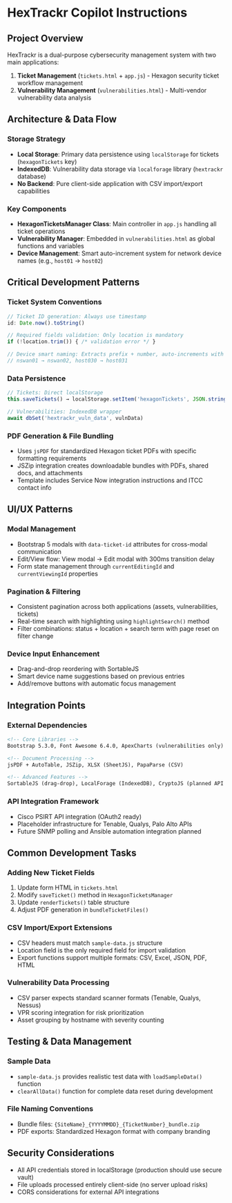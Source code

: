 # HexTrackr Copilot Instructions

## Project Overview
HexTrackr is a dual-purpose cybersecurity management system with two main applications:
1. **Ticket Management** (`tickets.html` + `app.js`) - Hexagon security ticket workflow management
2. **Vulnerability Management** (`vulnerabilities.html`) - Multi-vendor vulnerability data analysis

## Architecture & Data Flow

### Storage Strategy
- **Local Storage**: Primary data persistence using `localStorage` for tickets (`hexagonTickets` key)
- **IndexedDB**: Vulnerability data storage via `localforage` library (`hextrackr` database)
- **No Backend**: Pure client-side application with CSV import/export capabilities

### Key Components
- **HexagonTicketsManager Class**: Main controller in `app.js` handling all ticket operations
- **Vulnerability Manager**: Embedded in `vulnerabilities.html` as global functions and variables
- **Device Management**: Smart auto-increment system for network device names (e.g., `host01` → `host02`)

## Critical Development Patterns

### Ticket System Conventions
```javascript
// Ticket ID generation: Always use timestamp
id: Date.now().toString()

// Required fields validation: Only location is mandatory
if (!location.trim()) { /* validation error */ }

// Device smart naming: Extracts prefix + number, auto-increments with zero-padding
// nswan01 → nswan02, host030 → host031
```

### Data Persistence
```javascript
// Tickets: Direct localStorage
this.saveTickets() → localStorage.setItem('hexagonTickets', JSON.stringify(this.tickets))

// Vulnerabilities: IndexedDB wrapper
await dbSet('hextrackr_vuln_data', vulnData)
```

### PDF Generation & File Bundling
- Uses `jsPDF` for standardized Hexagon ticket PDFs with specific formatting requirements
- JSZip integration creates downloadable bundles with PDFs, shared docs, and attachments
- Template includes Service Now integration instructions and ITCC contact info

## UI/UX Patterns

### Modal Management
- Bootstrap 5 modals with `data-ticket-id` attributes for cross-modal communication
- Edit/View flow: View modal → Edit modal with 300ms transition delay
- Form state management through `currentEditingId` and `currentViewingId` properties

### Pagination & Filtering
- Consistent pagination across both applications (assets, vulnerabilities, tickets)
- Real-time search with highlighting using `highlightSearch()` method
- Filter combinations: status + location + search term with page reset on filter change

### Device Input Enhancement
- Drag-and-drop reordering with SortableJS
- Smart device name suggestions based on previous entries
- Add/remove buttons with automatic focus management

## Integration Points

### External Dependencies
```html
<!-- Core Libraries -->
Bootstrap 5.3.0, Font Awesome 6.4.0, ApexCharts (vulnerabilities only)

<!-- Document Processing -->
jsPDF + AutoTable, JSZip, XLSX (SheetJS), PapaParse (CSV)

<!-- Advanced Features -->
SortableJS (drag-drop), LocalForage (IndexedDB), CryptoJS (planned API auth)
```

### API Integration Framework
- Cisco PSIRT API integration (OAuth2 ready)
- Placeholder infrastructure for Tenable, Qualys, Palo Alto APIs
- Future SNMP polling and Ansible automation integration planned

## Common Development Tasks

### Adding New Ticket Fields
1. Update form HTML in `tickets.html`
2. Modify `saveTicket()` method in `HexagonTicketsManager`
3. Update `renderTickets()` table structure
4. Adjust PDF generation in `bundleTicketFiles()`

### CSV Import/Export Extensions
- CSV headers must match `sample-data.js` structure
- Location field is the only required field for import validation
- Export functions support multiple formats: CSV, Excel, JSON, PDF, HTML

### Vulnerability Data Processing
- CSV parser expects standard scanner formats (Tenable, Qualys, Nessus)
- VPR scoring integration for risk prioritization
- Asset grouping by hostname with severity counting

## Testing & Data Management

### Sample Data
- `sample-data.js` provides realistic test data with `loadSampleData()` function
- `clearAllData()` function for complete data reset during development

### File Naming Conventions
- Bundle files: `{SiteName}_{YYYYMMDD}_{TicketNumber}_bundle.zip`
- PDF exports: Standardized Hexagon format with company branding

## Security Considerations
- All API credentials stored in localStorage (production should use secure vault)
- File uploads processed entirely client-side (no server upload risks)
- CORS considerations for external API integrations
